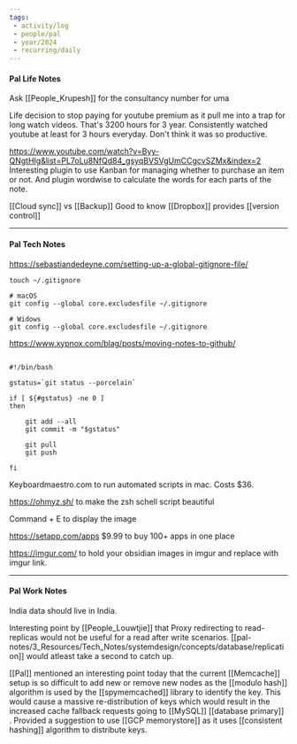 ```yaml
---
tags:
 - activity/log
 - people/pal
 - year/2024
 - recurring/daily
---
```

#### Pal Life Notes

Ask [[People_Krupesh]] for the consultancy number for uma

Life decision to stop paying for youtube premium as it pull me into a trap for long watch videos. That's 3200 hours for 3 year. Consistently watched youtube at least for 3 hours everyday. Don't think it was so productive. 

https://www.youtube.com/watch?v=Byy-QNgtHIg&list=PL7oLu8NfQd84_gsyqBVSVgUmCCgcvSZMx&index=2
Interesting plugin to use Kanban for managing whether to purchase an item or not. 
And plugin wordwise to calculate the words for each parts of the note. 

[[Cloud sync]] vs [[Backup]]
Good to know [[Dropbox]] provides [[version control]]


-----------
#### Pal Tech Notes


https://sebastiandedeyne.com/setting-up-a-global-gitignore-file/

```
touch ~/.gitignore

# macOS 
git config --global core.excludesfile ~/.gitignore

# Widows
git config --global core.excludesfile ~/.gitignore 
```

https://www.xypnox.com/blag/posts/moving-notes-to-github/


```

#!/bin/bash

gstatus=`git status --porcelain`

if [ ${#gstatus} -ne 0 ]
then

    git add --all
    git commit -m "$gstatus"

	git pull
    git push

fi 

```


Keyboardmaestro.com to run automated scripts in mac. Costs $36. 

https://ohmyz.sh/ to make the zsh schell script beautiful 

Command + E to display the image 

https://setapp.com/apps $9.99 to buy 100+ apps in one place 

https://imgur.com/ to hold your obsidian images in imgur and replace with imgur link. 

------
#### Pal Work Notes 

India data should live in India. 

Interesting point by [[People_Louwtjie]] that Proxy redirecting to read-replicas would not be useful for a read after write scenarios. [[pal-notes/3_Resources/Tech_Notes/systemdesign/concepts/database/replication]] would atleast take a second to catch up. 

[[Pal]] mentioned an interesting point today that the current [[Memcache]] setup is so difficult to add new or remove new nodes as the [[modulo hash]] algorithm is used by the [[spymemcached]] library to identify the key. This would cause a massive re-distribution of keys which would result in the increased cache fallback requests going to [[MySQL]] [[database primary]] . Provided a suggestion to use [[GCP memorystore]] as it uses [[consistent hashing]] algorithm to distribute keys. 